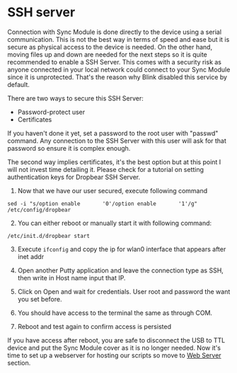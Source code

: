 # SSH server

Connection with Sync Module is done directly to the device using a serial communication. This is not the best way in terms of speed and ease but it is secure as physical access to the device is needed. On the other hand, moving files up and down are needed for the next steps so it is quite recommended to enable a SSH Server. This comes with a security risk as anyone connected in your local network could connect to your Sync Module since it is unprotected. That's the reason why Blink disabled this service by default.

There are two ways to secure this SSH Server:

* Password-protect user
* Certificates

If you haven't done it yet, set a password to the root user with "passwd" command. Any connection to the SSH Server with this user will ask for that password so ensure it is complex enough.

The second way implies certificates, it's the best option but at this point I will not invest time detailing it. Please check for a tutorial on setting authentication keys for Dropbear SSH Server.

1. Now that we have our user secured, execute following command

`sed -i "s/option enable       '0'/option enable       '1'/g" /etc/config/dropbear`

2. You can either reboot or manually start it with following command:

`/etc/init.d/dropbear start`

3. Execute `ifconfig` and copy the ip for wlan0 interface that appears after inet addr

4. Open another Putty application and leave the connection type as SSH, then write in Host name input that IP.

5. Click on Open and wait for credentials. User root and password the want you set before.

6. You should have access to the terminal the same as through COM.

7. Reboot and test again to confirm access is persisted

If you have access after reboot, you are safe to disconnect the USB to TTL device and put the Sync Module cover as it is no longer needed. Now it's time to set up a webserver for hosting our scripts so move to [Web Server](webserver.md) section.
